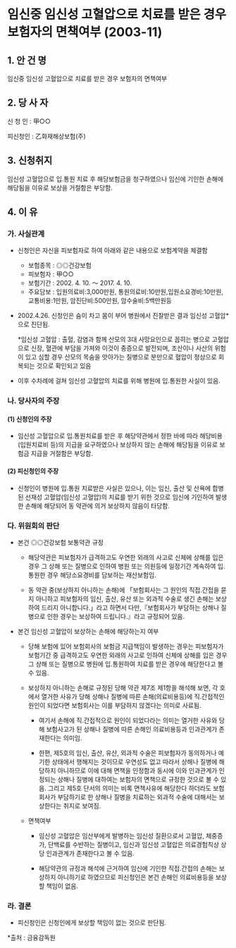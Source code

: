 # 임신중 임신성 고혈압으로 치료를 받은 경우 보험자의 면책여부 (2003-11)


## 1. 안 건 명
임신중 임신성 고혈압으로 치료를 받은 경우 보험자의 면책여부

## 2. 당 사 자

신 청 인 : 甲○○

피신청인 : 乙화재해상보험(주) 

## 3. 신청취지
임신성 고혈압으로 입․통원 치료 후 해당보험금을 청구하였으나 임신에 기인한 손해에 해당됨을 이유로 보상을 거절함은 부당함.

## 4. 이   유
### 가. 사실관계

* 신청인은 자신을 피보험자로 하여 아래와 같은 내용으로 보험계약을 체결함   

   - 보험종목 : ◎◎건강보험
   - 피보험자 : 甲○○
   - 보험기간 : 2002. 4. 10. ～ 2017. 4. 10.
   - 주요담보 : 입원의료비:3,000만원, 통원의료비:10만원,입원소요경비:10만원,
                 교통비용:1만원, 암진단비:500만원, 암수술비:5백만원등
      
* 2002.4.26. 신청인은 숨이 차고 몸이 부어 병원에서 진찰받은 결과 임신성 고혈압*으로 진단됨.
 
   *임신성 고혈압 : 출혈, 감염과 함께 산모의 3대 사망요인으로 꼽히는 병으로 고혈압으로 신장, 혈관에 부담을 가져와 이것이 중증으로 발전되며, 조산이나 사산의 위험이 있고 심할 경우 산모의 목숨을 앗아가는 질병으로 분만으로 혈압이 정상으로 회복되는 것으로 확인되고 있음

* 이후 수차례에 걸쳐 임신성 고혈압의 치료를 위해 병원에 입․통원한 사실이 있음.

### 나. 당사자의 주장

####   (1) 신청인의 주장

* 임신성 고혈압으로 입․통원치료를 받은 후 해당약관에서 정한 바에 따라 해당비용(입원치료비 등)의 지급을 요구하였으나 보상하지 않는 손해에 해당됨을 이유로 보험금 지급을 거절함은 부당함.

####  (2) 피신청인의 주장

* 신청인이 병원에 입․통원 치료받은 사실은 있으나, 이는 임신, 출산 및 산욕에 합병된 선재성 고혈압(임신성 고혈압)의 치료를 받기 위한 것으로 임신에 기인하여 발생한 손해에 해당되어 동 약관에 의거 보상하지 않음이 타당함.
 
### 다. 위원회의 판단

* 본건 ◎◎건강보험 보통약관 규정 

  * 해당약관은 피보험자가 급격하고도 우연한 외래의 사고로 신체에 상해를 입은 경우 그 상해 또는 질병으로 인하여 병원 또는 의원등에 일정기간 계속하여 입․통원한 경우 해당소요경비를 담보하는 재산보험임.

  * 동 약관 중(보상하지 아니하는 손해)에 「보험회사는 그 원인의 직접․간접을 묻지 아니하고 피보험자의 임신, 출산, 유산 또는 외과적 수술로 생긴 손해는 보상하여 드리지 아니합니다.」라고 하면서 다만,『보험회사가 부담하는 상해나 질병으로 인한 경우는 보상하여 드립니다.』라고 규정되어 있음.

* 본건 임신성 고혈압이 보상하는 손해에 해당하는지 여부

  * 당해 보험에 있어 보험회사의 보험금 지급책임이 발생하는 경우는 피보험자가 보험기간 중 급격하고도 우연한 외래의 사고로 인하여 신체에 상해를 입은 경우 그 상해 또는 질병으로 병원에 입․통원하여 치료를 받은 경우에 해당한다고 볼 수 있음.

   * 보상하지 아니하는 손해로 규정된 당해 약관 제7조 제1항을 해석해 보면, 각 호에서 열거한 사유가 당해 상해나 질병에 따른 손해(의료비용등)에 직․간접적인 원인이 되었다면 보험회사는 이를 부담하지 않겠다는 의미로 사료됨.

     - 여기서 손해에 직․간접적으로 원인이 되었다라는 의미는 열거한 사유와 당해 보험사고가 된 상해나 질병에 따른  손해인 의료비용등과 인과관계가 존재한다는 의미임.

      - 한편, 제5호의 임신, 출산, 유산, 외과적 수술은 피보험자가 동의하거나 예기한 상태에서 행해지는 것이므로 우연성도 없고 따라서 상해나 질병에 해당하지 아니하므로 이에 대해 면책을 인정함과 동시에 이와 인과관계가 인정되는 상해나 질병에 대하여는 보험자의 면책으로 규정한 것으로 볼 수 있음. 그리고 제5호 단서의 의미는 비록 면책사유에 해당한다 하더라도 보험회사가 부담하기로 한 상해나 질병을 치료하는 외과적 수술에 대해서는 보상한다는 취지로 보여짐.

    * 면책여부 

        - 임신성 고혈압은 임산부에게 발병하는 임신성 질환으로서 고혈압, 체중증가, 단백료를 수반하는 질병이고, 임신과 임신성 고혈압은 의료경험칙상 상당 인과관계가 존재한다고 볼 수 있음.

        - 해당약관의 규정과 해석에 근거하여 임신에 기인한 직접․간접의 손해는 보상하지 아니하기로 하였으므로 피신청인은 본건 손해인 의료비용등을 보상할 책임이 없음. 

### 라. 결론

* 피신청인은 신청인에게 보상할 책임이 없는 것으로 판단됨.

*출처 : 금융감독원